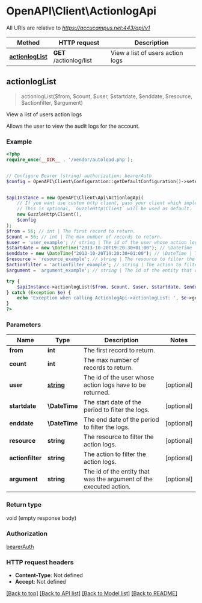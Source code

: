 # OpenAPI\Client\ActionlogApi

All URIs are relative to *https://accucampus.net:443/api/v1*

Method | HTTP request | Description
------------- | ------------- | -------------
[**actionlogList**](ActionlogApi.md#actionlogList) | **GET** /actionlog/list | View a list of users action logs



## actionlogList

> actionlogList($from, $count, $user, $startdate, $enddate, $resource, $actionfilter, $argument)

View a list of users action logs

Allows the user to view the audit logs for the account.

### Example

```php
<?php
require_once(__DIR__ . '/vendor/autoload.php');


// Configure Bearer (string) authorization: bearerAuth
$config = OpenAPI\Client\Configuration::getDefaultConfiguration()->setAccessToken('YOUR_ACCESS_TOKEN');


$apiInstance = new OpenAPI\Client\Api\ActionlogApi(
    // If you want use custom http client, pass your client which implements `GuzzleHttp\ClientInterface`.
    // This is optional, `GuzzleHttp\Client` will be used as default.
    new GuzzleHttp\Client(),
    $config
);
$from = 56; // int | The first record to return.
$count = 56; // int | The max number of records to return.
$user = 'user_example'; // string | The id of the user whose action logs have to be returned.
$startdate = new \DateTime("2013-10-20T19:20:30+01:00"); // \DateTime | The start date of the period to filter the logs.
$enddate = new \DateTime("2013-10-20T19:20:30+01:00"); // \DateTime | The end date of the period to filter the logs.
$resource = 'resource_example'; // string | The resource to filter the action logs.
$actionfilter = 'actionfilter_example'; // string | The action to filter the action logs.
$argument = 'argument_example'; // string | The id of the entity that was the argument of the executed action.

try {
    $apiInstance->actionlogList($from, $count, $user, $startdate, $enddate, $resource, $actionfilter, $argument);
} catch (Exception $e) {
    echo 'Exception when calling ActionlogApi->actionlogList: ', $e->getMessage(), PHP_EOL;
}
?>
```

### Parameters


Name | Type | Description  | Notes
------------- | ------------- | ------------- | -------------
 **from** | **int**| The first record to return. |
 **count** | **int**| The max number of records to return. |
 **user** | [**string**](../Model/.md)| The id of the user whose action logs have to be returned. | [optional]
 **startdate** | **\DateTime**| The start date of the period to filter the logs. | [optional]
 **enddate** | **\DateTime**| The end date of the period to filter the logs. | [optional]
 **resource** | **string**| The resource to filter the action logs. | [optional]
 **actionfilter** | **string**| The action to filter the action logs. | [optional]
 **argument** | **string**| The id of the entity that was the argument of the executed action. | [optional]

### Return type

void (empty response body)

### Authorization

[bearerAuth](../../README.md#bearerAuth)

### HTTP request headers

- **Content-Type**: Not defined
- **Accept**: Not defined

[[Back to top]](#) [[Back to API list]](../../README.md#documentation-for-api-endpoints)
[[Back to Model list]](../../README.md#documentation-for-models)
[[Back to README]](../../README.md)

